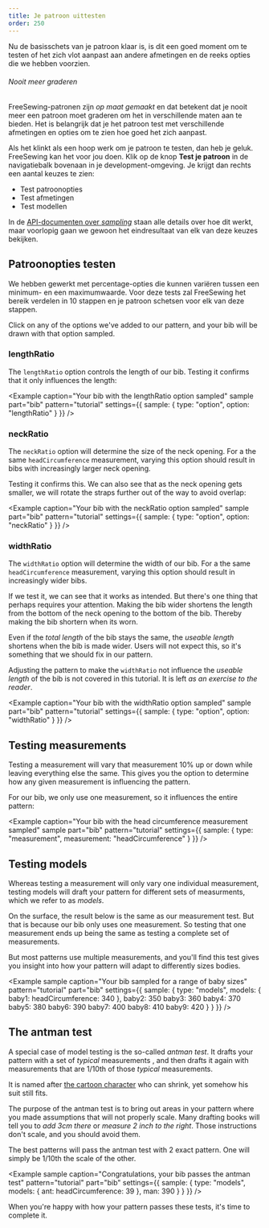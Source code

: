 ```yaml
---
title: Je patroon uittesten
order: 250
---
```


Nu de basisschets van je patroon klaar is, is dit een goed moment om te testen of het zich vlot aanpast aan andere afmetingen en de reeks opties die we hebben voorzien.

<Tip>

###### Nooit meer graderen

FreeSewing-patronen zijn *op maat gemaakt* en dat betekent dat je nooit meer een patroon moet graderen om het in verschillende maten aan te bieden. Het is belangrijk dat je het patroon test met verschillende afmetingen en opties om te zien hoe goed het zich aanpast.

</Tip>

Als het klinkt als een hoop werk om je patroon te testen, dan heb je geluk. FreeSewing kan het voor jou doen. Klik op de knop **Test je patroon** in de navigatiebalk bovenaan in je development-omgeving. Je krijgt dan rechts een aantal keuzes te zien:

- Test patroonopties
- Test afmetingen
- Test modellen

In de [API-documenten over *sampling*](/api/pattern#sample) staan alle details over hoe dit werkt, maar voorlopig gaan we gewoon het eindresultaat van elk van deze keuzes bekijken.

## Patroonopties testen

We hebben gewerkt met percentage-opties die kunnen variëren tussen een minimum- en een maximumwaarde. Voor deze tests zal FreeSewing het bereik verdelen in 10 stappen en je patroon schetsen voor elk van deze stappen.

Click on any of the options we've added to our pattern, and your bib will be drawn with that option sampled.

### lengthRatio

The `lengthRatio` option controls the length of our bib. Testing it confirms that it only influences the length:

<Example caption="Your bib with the lengthRatio option sampled" sample part="bib" pattern="tutorial" settings={{ sample: { type: "option", option: "lengthRatio" } }} />

### neckRatio

The `neckRatio` option will determine the size of the neck opening. For a the same `headCircumference` measurement, varying this option should result in bibs with increasingly larger neck opening.

Testing it confirms this. We can also see that as the neck opening gets smaller, we will rotate the straps further out of the way to avoid overlap:

<Example caption="Your bib with the neckRatio option sampled" sample part="bib" pattern="tutorial" settings={{ sample: { type: "option", option: "neckRatio" } }} />

### widthRatio

The `widthRatio` option will determine the width of our bib. For a the same `headCircumference` measurement, varying this option should result in increasingly wider bibs.

If we test it, we can see that it works as intended. But there's one thing that perhaps requires your attention. Making the bib wider shortens the length from the bottom of the neck opening to the bottom of the bib. Thereby making the bib shortern when its worn.

Even if the *total length* of the bib stays the same, the *useable length* shortens when the bib is made wider. Users will not expect this, so it's something that we should fix in our pattern.

<Note>

Adjusting the pattern to make the `widthRatio` not influence the *useable length* of the bib is not covered in this tutorial. It is left *as an exercise to the reader*.

</Note>

<Example caption="Your bib with the widthRatio option sampled" sample part="bib" pattern="tutorial" settings={{ sample: { type: "option", option: "widthRatio" } }} />

## Testing measurements

Testing a measurement will vary that measurement 10% up or down while leaving everything else the same. This gives you the option to determine how any given measurement is influencing the pattern.

For our bib, we only use one measurement, so it influences the entire pattern:

<Example caption="Your bib with the head circumference measurement sampled" sample part="bib" pattern="tutorial" settings={{ sample: { type: "measurement", measurement: "headCircumference" } }} />

## Testing models

Whereas testing a measurement will only vary one individual measurement, testing models will draft your pattern for different sets of measurments, which we refer to as *models*.

On the surface, the result below is the same as our measurement test. But that is because our bib only uses one measurement. So testing that one measurement ends up being the same as testing a complete set of measurements.

But most patterns use multiple measurements, and you'll find this test gives you insight into how your pattern will adapt to differently sizes bodies.

<Example sample caption="Your bib sampled for a range of baby sizes" pattern="tutorial" part="bib" settings={{ sample: { type: "models", models: { baby1: headCircumference: 340 }, baby2: 350 baby3: 360 baby4: 370 baby5: 380 baby6: 390 baby7: 400 baby8: 410 baby9: 420 } } }} />

## The antman test

A special case of model testing is the so-called *antman test*. It drafts your pattern with a set of *typical* measurements , and then drafts it again with measurements that are 1/10th of those *typical* measurements.

It is named after [the cartoon character](https://en.wikipedia.org/wiki/Ant-Man_(film)) who can shrink, yet somehow his suit still fits.

The purpose of the antman test is to bring out areas in your pattern where you made assumptions that will not properly scale. Many drafting books will tell you to *add 3cm there* or *measure 2 inch to the right*. Those instructions don't scale, and you should avoid them.

The best patterns will pass the antman test with 2 exact pattern. One will simply be 1/10th the scale of the other.

<Example sample caption="Congratulations, your bib passes the antman test" pattern="tutorial" part="bib" settings={{ sample: { type: "models", models: { ant: headCircumference: 39 }, man: 390 } } }} />

When you're happy with how your pattern passes these tests, it's time to complete it.